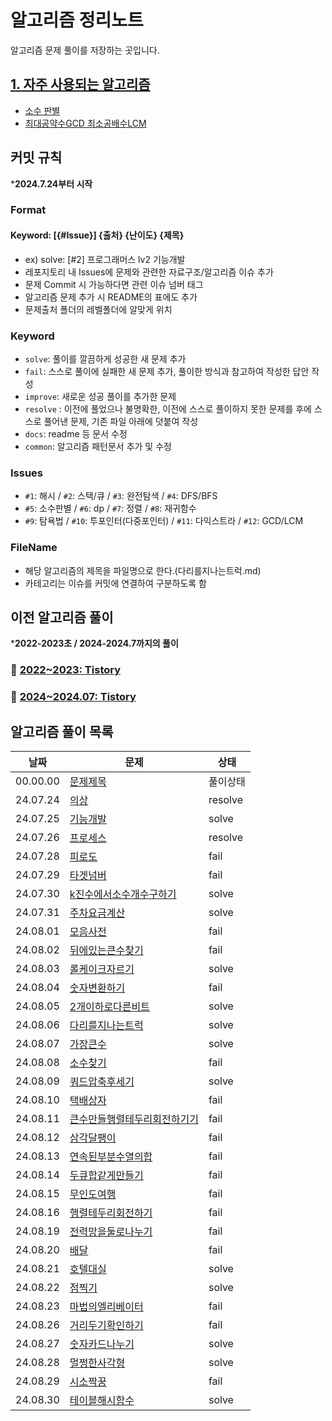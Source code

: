 # 알고리즘 정리노트

알고리즘 문제 풀이를 저장하는 곳입니다.

## [1. 자주 사용되는 알고리즘](자주사용되는알고리즘/)
- [소수 판별](자주사용되는알고리즘/isPrime.js)
- [최대공약수GCD 최소공배수LCM](자주사용되는알고리즘/GCD_LCM.js)

## 커밋 규칙

***2024.7.24부터 시작**

### Format

#### Keyword: [{#Issue}] {출처} {난이도} {제목}

-   ex) solve: [#2] 프로그래머스 lv2 기능개발
-   레포지토리 내 Issues에 문제와 관련한 자료구조/알고리즘 이슈 추가
-   문제 Commit 시 가능하다면 관련 이슈 넘버 태그
-   알고리즘 문제 추가 시 README의 표에도 추가
-   문제출처 폴더의 레벨폴더에 알맞게 위치

### Keyword

-   `solve`: 풀이를 깔끔하게 성공한 새 문제 추가
-   `fail`: 스스로 풀이에 실패한 새 문제 추가, 풀이한 방식과 참고하여 작성한 답안 작성
-   `improve`: 새로운 성공 풀이를 추가한 문제
-   `resolve` : 이전에 풀었으나 불명확한, 이전에 스스로 풀이하지 못한 문제를 후에 스스로 풀어낸 문제, 기존 파일 아래에 덧붙여 작성
-   `docs`: readme 등 문서 수정
-   `common`: 알고리즘 패턴문서 추가 및 수정

### Issues
- `#1`: 해시 / `#2`: 스택/큐 / `#3`: 완전탐색 / `#4`: DFS/BFS
- `#5`: 소수판별 / `#6`: dp / `#7`: 정렬 / `#8`: 재귀함수
- `#9`: 탐욕법 / `#10`: 투포인터(다중포인터) / `#11`: 다익스트라 / `#12`: GCD/LCM

### FileName

-   해당 알고리즘의 제목을 파일명으로 한다.(다리를지나는트럭.md)
-   카테고리는 이슈를 커밋에 연결하여 구분하도록 함

## 이전 알고리즘 풀이

***2022-2023초 / 2024-2024.7까지의 풀이**

### 📁 [2022~2023: Tistory](https://codingpracticenote.tistory.com/category/1%EC%B0%A8%20%EA%B3%B5%EB%B6%80/%EC%95%8C%EA%B3%A0%EB%A6%AC%EC%A6%98)

### 📁 [2024~2024.07: Tistory](https://codingpracticenote.tistory.com/category/2%EC%B0%A8%20%EA%B3%B5%EB%B6%80/%EC%95%8C%EA%B3%A0%EB%A6%AC%EC%A6%98)

## 알고리즘 풀이 목록
| 날짜 | 문제 | 상태 |
| --- | --- | --- |
| 00.00.00 | [문제제목](/프로그래머스) | 풀이상태 |
| 24.07.24 | [의상](/프로그래머스/lv2/의상.md) | resolve |
| 24.07.25 | [기능개발](/프로그래머스//lv2/기능개발.md) | solve |
| 24.07.26 | [프로세스](/프로그래머스//lv2/프로세스.md) | resolve |
| 24.07.28 | [피로도](/프로그래머스//lv2/피로도.md) | fail |
| 24.07.29 | [타겟넘버](/프로그래머스//lv2/타겟넘버.md) | fail |
| 24.07.30 | [k진수에서소수개수구하기](/프로그래머스//lv2/k진수에서소수개수구하기.md) | solve |
| 24.07.31 | [주차요금계산](/프로그래머스//lv2/주차요금계산.md) | solve |
| 24.08.01 | [모음사전](/프로그래머스//lv2/모음사전.md) | fail |
| 24.08.02 | [뒤에있는큰수찾기](/프로그래머스//lv2/뒤에있는큰수찾기.md) | fail |
| 24.08.03 | [롤케이크자르기](/프로그래머스//lv2/롤케이크자르기.md) | solve |
| 24.08.04 | [숫자변환하기](/프로그래머스//lv2/숫자변환하기.md) | fail |
| 24.08.05 | [2개이하로다른비트](/프로그래머스//lv2/2개이하로다른비트.md) | solve |
| 24.08.06 | [다리를지나는트럭](/프로그래머스//lv2/다리를지나는트럭.md) | solve |
| 24.08.07 | [가장큰수](/프로그래머스//lv2/가장큰수.md) | solve |
| 24.08.08 | [소수찾기](/프로그래머스//lv2/소수찾기.md) | fail |
| 24.08.09 | [쿼드압축후세기](/프로그래머스//lv2/쿼드압축후세기.md) | solve |
| 24.08.10 | [택배상자](/프로그래머스//lv2/택배상자.md) | fail |
| 24.08.11 | [큰수만들행렬테두리회전하기기](/프로그래머스//lv2/큰수만들기.md) | fail |
| 24.08.12 | [삼각달팽이](/프로그래머스//lv2/삼각달팽이.md) | fail |
| 24.08.13 | [연속된부분수열의합](/프로그래머스//lv2/연속된부분수열의합.md) | fail |
| 24.08.14 | [두큐합같게만들기](/프로그래머스//lv2/두큐합같게만들기.md) | fail |
| 24.08.15 | [무인도여행](/프로그래머스//lv2/무인도여행.md) | fail |
| 24.08.16 | [행렬테두리회전하기](/프로그래머스//lv2/행렬테두리회전하기.md) | fail |
| 24.08.19 | [전력망을둘로나누기](/프로그래머스//lv2/전력망을둘로나누기.md) | fail |
| 24.08.20 | [배달](/프로그래머스//lv2/배달.md) | fail |
| 24.08.21 | [호텔대실](/프로그래머스//lv2/호텔대실.md) | solve |
| 24.08.22 | [점찍기](/프로그래머스//lv2/점찍기.md) | solve |
| 24.08.23 | [마법의엘리베이터](/프로그래머스//lv2/마법의엘리베이터.md) | fail |
| 24.08.26 | [거리두기확인하기](/프로그래머스//lv2/거리두기확인하기.md) | fail |
| 24.08.27 | [숫자카드나누기](/프로그래머스//lv2/숫자카드나누기.md) | solve |
| 24.08.28 | [멀쩡한사각형](/프로그래머스//lv2/멀쩡한사각형.md) | solve |
| 24.08.29 | [시소짝꿍](/프로그래머스//lv2/시소짝꿍.md) | fail |
| 24.08.30 | [테이블해시함수](/프로그래머스//lv2/테이블해시함수.md) | solve |
